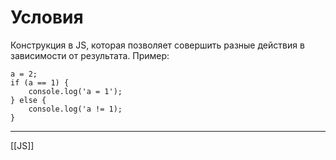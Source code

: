 # Условия 
Конструкция в JS, которая позволяет совершить разные действия в зависимости от результата.
Пример:
```
a = 2;
if (a == 1) {
	console.log('a = 1');
} else {
	console.log('a != 1);
}
```

---
[[JS]]